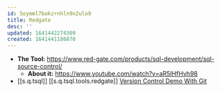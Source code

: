 ```yaml
---
id: 5oymml7bokzrnhln9n2ulo9
title: Redgate
desc: ''
updated: 1641442274309
created: 1641441186870
---
```



- **The Tool:** <https://www.red-gate.com/products/sql-development/sql-source-control/>
    - **About it:** <https://www.youtube.com/watch?v=aR5IHfHvh98>
- [[s.q.tsql]] [[s.q.tsql.tools.redgate]] [Version Control Demo With Git](https://youtu.be/mNXipSFbV0s)
